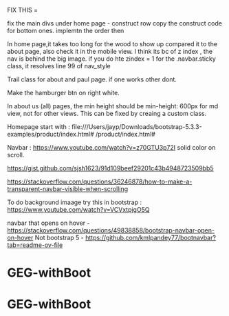 FIX THIS =


fix the main divs under home page - construct row 
copy the construct code for bottom ones. implemtn the order then



In home page,it takes too long for the wood to show up compared it to the about page, also check it in the mobile view.  I think its bc of z index , the nav is behind the big image.
if you do hte zindex = 1 for the
.navbar.sticky class, it resolves 
line 99 of nav_style


Trail class for about and paul page.  if one works other dont. 


Make the hamburger btn on right white. 


In about us (all) pages, the min height should be min-height: 600px for md view, not for other views.
This can be fixed by creaing a custom class. 



Homepage start with :  file:///Users/jayp/Downloads/bootstrap-5.3.3-examples/product/index.html#
/product/index.html#

Navbar : https://www.youtube.com/watch?v=z70GTU3p72I
solid color on scroll. 

https://gist.github.com/sjsh1623/91d109beef29201c43b4948723509bb5

https://stackoverflow.com/questions/36246878/how-to-make-a-transparent-navbar-visible-when-scrolling









To do background imaage try this in bootstrap :  https://www.youtube.com/watch?v=VCVxtpjgO5Q

navbar that opens on hover - https://stackoverflow.com/questions/49838858/bootstrap-navbar-open-on-hover
Not bootstrap 5 -   https://github.com/kmlpandey77/bootnavbar?tab=readme-ov-file

# GEG-withBoot
# GEG-withBoot
